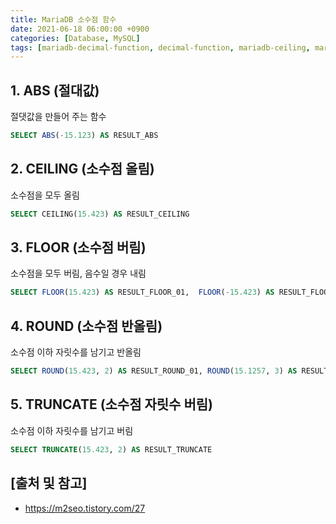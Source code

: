 ```yaml
---
title: MariaDB 소수점 함수
date: 2021-06-18 06:00:00 +0900
categories: [Database, MySQL]
tags: [mariadb-decimal-function, decimal-function, mariadb-ceiling, mariadb-floor, mariadb-round, mariadb-truncate, mariadb-소수점-함수, 소수점-함수, mariadb-절대값, mariadb-올림, mariadb-버림, mariadb-반올림]
---
```


## 1. ABS (절대값)
절댓값을 만들어 주는 함수

```sql
SELECT ABS(-15.123) AS RESULT_ABS
```

## 2. CEILING (소수점 올림)
소수점을 모두 올림

```sql
SELECT CEILING(15.423) AS RESULT_CEILING
```

## 3. FLOOR (소수점 버림)
소수점을 모두 버림, 음수일 경우 내림

```sql
SELECT FLOOR(15.423) AS RESULT_FLOOR_01,  FLOOR(-15.423) AS RESULT_FLOOR_02
```

## 4. ROUND (소수점 반올림)
소수점 이하 자릿수를 남기고 반올림

```sql
SELECT ROUND(15.423, 2) AS RESULT_ROUND_01, ROUND(15.1257, 3) AS RESULT_ROUND_02
```

## 5. TRUNCATE (소수점 자릿수 버림)
소수점 이하 자릿수를 남기고 버림

```sql
SELECT TRUNCATE(15.423, 2) AS RESULT_TRUNCATE
```

## [출처 및 참고]
* <https://m2seo.tistory.com/27>
